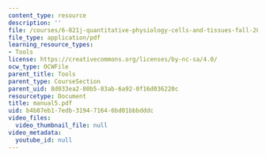 ```yaml
---
content_type: resource
description: ''
file: /courses/6-021j-quantitative-physiology-cells-and-tissues-fall-2004/b4b87eb17edb319471646bd01bbbdddc_manual5.pdf
file_type: application/pdf
learning_resource_types:
- Tools
license: https://creativecommons.org/licenses/by-nc-sa/4.0/
ocw_type: OCWFile
parent_title: Tools
parent_type: CourseSection
parent_uid: 8d033ea2-80b5-83ab-6a92-0f16d036220c
resourcetype: Document
title: manual5.pdf
uid: b4b87eb1-7edb-3194-7164-6bd01bbbdddc
video_files:
  video_thumbnail_file: null
video_metadata:
  youtube_id: null
---
```

